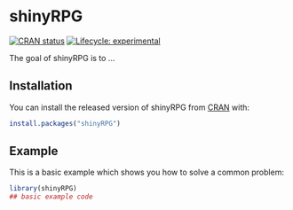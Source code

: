 
# shinyRPG

<!-- badges: start -->
[![CRAN status](https://www.r-pkg.org/badges/version/shinyRPG)](https://CRAN.R-project.org/package=shinyRPG)
[![Lifecycle: experimental](https://img.shields.io/badge/lifecycle-experimental-orange.svg)](https://www.tidyverse.org/lifecycle/#experimental)
<!-- badges: end -->

The goal of shinyRPG is to ...

## Installation

You can install the released version of shinyRPG from [CRAN](https://CRAN.R-project.org) with:

``` r
install.packages("shinyRPG")
```

## Example

This is a basic example which shows you how to solve a common problem:

``` r
library(shinyRPG)
## basic example code
```

